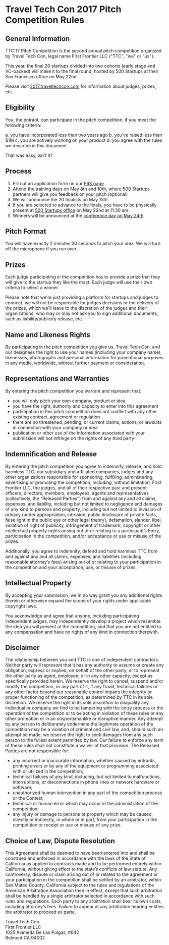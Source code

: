 # Travel Tech Con 2017 Pitch Competition Rules

## General Information

TTC'17 Pitch Competition is the second annual pitch competition organized by Travel Tech Con, legal name First Frontier LLC ("TTC", "we" or "us").

This year, the final 20 startups divided into two cohorts (early stage and VC-backed) will make it to the final round, hosted by 500 Startups at their San Francisco office on May 22nd.

Please visit [2017.traveltechcon.com](http://2017.traveltechcon.com) for information about judges, prizes, etc.

## Eligibility

You, the entrant, can participate in the pitch competition, if you meet the following criteria:

a. you have incorporated less than two years ago
b. you've raised less than $1M
c. you are actively working on your product
d. you agree with the rules we describe in this document

That was easy, isn't it?

## Process

  1. Fill out an application form on our [F6S page](http://f6s.com/traveltechcon/)
  2. Attend the training days on May 8th and 10th, where 500 Startups partners will give you feedback on your pitch (optional)
  3. We will announce the 20 finalists on May 15th
  4. If you are selected to advance to the finals, you have to be physically present at [500 Startups office](https://goo.gl/maps/DszBuskr2oy) on May 22nd at 11:30 am.
  5. Winners will be announced at the [conference day on May 24th](http://2017.traveltechcon.com)

## Pitch Format

You will have exactly 2 minutes 30 seconds to pitch your idea. We will turn off the microphone if you run over.

## Prizes

Each judge participating in the competition has to provide a prize that they will give to the startup they like the most. Each judge will use their own criteria to select a winner.

Please note that we're just providing a platform for startups and judges to connect, we will not be responsible for judges decisions or the delivery of the prizes, which we'll leave to the discretion of the judges and their organizations, who may or may not ask you to sign additional documents, such as liability/publicity release, etc.

## Name and Likeness Rights

By participating in the pitch competition you give us, Travel Tech Con, and our designees the right to use your names (including your company name), likenesses, photographs and personal information for promotional purposes in any media, worldwide, without further payment or consideration.

## Representations and Warranties

By entering the pitch competition you warrant and represent that:

 - you will only pitch your own company, product or idea
 - you have the right, authority and capacity to enter into this agreement
 - participation in this pitch competition does not conflict with any other existing contract, agreement or regulation
 - there are no threatened, pending, or current claims, actions, or lawsuits in connection with your company or idea
 - publication or other use of the information associated with your submission will not infringe on the rights of any third party

## Indemnification and Release

By entering the pitch competition you agree to indemnify, release, and hold harmless TTC, our subsidiary and affiliated companies, judges and any other organizations responsible for sponsoring, fulfilling, administering, advertising or promoting the competition, including, without limitation, First Frontier LLC, the judges, and all of their respective past and present officers, directors, members, employees, agents and representatives (collectively, the “Released Parties”) from and against any and all claims, expenses, and liability, including but not limited to negligence and damages of any kind to persons and property, including but not limited to invasion of privacy (under appropriation, intrusion, public disclosure of private facts, false light in the public eye or other legal theory), defamation, slander, libel, violation of right of publicity, infringement of trademark, copyright or other intellectual property rights arising out of or relating to a participant’s Entry, participation in the competition, and/or acceptance or use or misuse of the prizes.

Additionally, you agree to indemnify, defend and hold harmless TTC from and against any and all claims, expenses, and liabilities (including reasonable attorney’s fees) arising out of or relating to your participation in the competition and your acceptance, use, or misuse of prizes.

## Intellectual Property

By accepting your submission, we in no way grant you any additional rights therein or otherwise expand the scope of your rights under applicable copyright laws.

You acknowledge and agree that anyone, including participating independent judges, may independently develop a project which resemble the idea you will present at the competition, and that you are not entitled to any compensation and have no rights of any kind in connection therewith.

## Disclaimer

The relationship between you and TTC is one of independent contractors. Neither party will represent that it has any authority to assume or create any obligation, express or implied, on behalf of the other party, or to represent the other party as agent, employee, or in any other capacity, except as specifically provided herein. We reserve the right to cancel, suspend and/or modify the competition, or any part of it, if any fraud, technical failures or any other factor beyond our reasonable control impairs the integrity or proper functioning of the competition, as determined by TTC in its sole discretion. We reserve the right in its sole discretion to disqualify any individual or company we find to be tampering with the entry process or the operation of the competition or to be acting in violation of these rules or any other promotion or in an unsportsmanlike or disruptive manner. Any attempt by any person to deliberately undermine the legitimate operation of the competition may be a violation of criminal and civil law, and, should such an attempt be made, we reserve the right to seek damages from any such person to the fullest extent permitted by law. Our failure to enforce any term of these rules shall not constitute a waiver of that provision. The Released Parties are not responsible for:

 - any incorrect or inaccurate information, whether caused by entrants, printing errors or by any of the equipment or programming associated with or utilized in the competition;
 - technical failures of any kind, including, but not limited to malfunctions, interruptions, or disconnections in phone lines or network hardware or software;
 - unauthorized human intervention in any part of the competition process or the Contest;
 - technical or human error which may occur in the administration of the competition;
 - any injury or damage to persons or property which may be caused, directly or indirectly, in whole or in part, from your participation in the competition or receipt or use or misuse of any prize.

## Choice of Law, Dispute Resolution

This Agreement shall be deemed to have been entered into and shall be construed and enforced in accordance with the laws of the State of California as applied to contracts made and to be performed entirely within California, without giving effect to the state’s conflicts of law statute. Any controversy, dispute or claim arising out of or related to the agreement or your participation in the competition shall be settled by an arbitrator, within San Mateo County, California subject to the rules and regulations of the American Arbitration Association then in effect, except that such arbitration shall be handled by a single arbitrator selected in accordance with such rules and regulations. Each party to any arbitration shall bear its own costs, including attorney’s fees. Failure to appear at any arbitration hearing entitles the arbitrator to proceed ex parte.

Travel Tech Con  
First Frontier LLC  
1025 Alameda De Las Pulgas, #642  
Belmont CA 94002
